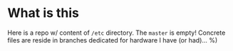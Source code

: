 What is this
============

Here is a repo w/ content of `/etc` directory.
The `master` is empty! Concrete files are reside in
branches dedicated for hardware I have (or had)... %)
